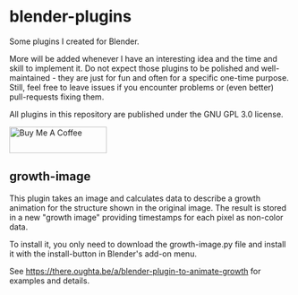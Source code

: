 # blender-plugins
Some plugins I created for Blender.

More will be added whenever I have an interesting idea and the time and skill to implement it. Do not expect those plugins to be polished and well-maintained - they are just for fun and often for a specific one-time purpose. Still, feel free to leave issues if you encounter problems or (even better) pull-requests fixing them.

All plugins in this repository are published under the GNU GPL 3.0 license.

<a href="https://www.buymeacoffee.com/there.oughta.be" target="_blank"><img src="https://cdn.buymeacoffee.com/buttons/v2/default-blue.png" alt="Buy Me A Coffee" height="47" width="174" ></a>

## growth-image

This plugin takes an image and calculates data to describe a growth animation for the structure shown in the original image. The result is stored in a new "growth image" providing timestamps for each pixel as non-color data.

To install it, you only need to download the growth-image.py file and install it with the install-button in Blender's add-on menu.

See https://there.oughta.be/a/blender-plugin-to-animate-growth for examples and details.
